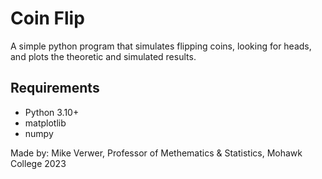 # Coin Flip
A simple python program that simulates flipping coins, looking for heads, and plots the theoretic and simulated results.

## Requirements
- Python 3.10+
- matplotlib
- numpy

Made by: Mike Verwer, Professor of Methematics & Statistics, Mohawk College
2023
